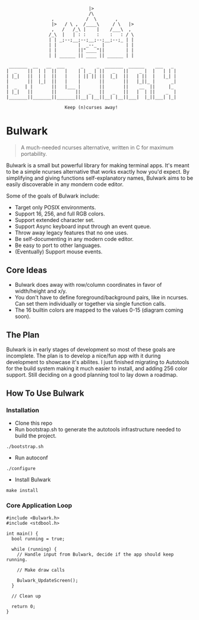 ```
                               |>
                               /\
                 ,            /  \       ,
                 |>   / \ ,  /____\     / \   |>
                 ,   /   /_\ |    |    /___\  ,
                /_\  |   | : :    :    :   : / \
                | | _;--;__;--;__;--;__;--;_ | |
                | |        |  _--_  |        | |
                | |        ||"____"||        | |
                | | ______ || ____ || ______ | |

 _______  __   __  ___      _     _  _______  ______    ___   _ 
|  _    ||  | |  ||   |    | | _ | ||   _   ||    _ |  |   | | |
| |_|   ||  | |  ||   |    | || || ||  |_|  ||   | ||  |   |_| |
|       ||  |_|  ||   |    |       ||       ||   |_||_ |      _|
|  _   | |       ||   |___ |       ||       ||    __  ||     |_ 
| |_|   ||       ||       ||   _   ||   _   ||   |  | ||    _  |
|_______||_______||_______||__| |__||__| |__||___|  |_||___| |_|

                      Keep (n)curses away!
```

# Bulwark
> A much-needed ncurses alternative, written in C for maximum portability.

Bulwark is a small but powerful library for making terminal apps. It's meant to be a simple ncurses alternative that works exactly how you'd expect. By simplifying and giving functions self-explanatory names, Bulwark aims to be easily discoverable in any mondern code editor.

Some of the goals of Bulwark include:
* Target only POSIX environments.
* Support 16, 256, and full RGB colors.
* Support extended character set.
* Support Async keyboard input through an event queue.
* Throw away legacy features that no one uses.
* Be self-documenting in any modern code editor.
* Be easy to port to other languages.
* (Eventually) Support mouse events.

## Core Ideas
* Bulwark does away with row/column coordinates in favor of width/height and x/y.
* You don't have to define foreground/background pairs, like in ncurses. Can set them individually or together via single function calls.
* The 16 builtin colors are mapped to the values 0-15 (diagram coming soon).

## The Plan
Bulwark is in early stages of development so most of these goals are incomplete. The plan is to develop a nice/fun app with it during development to showcase it's abilites. I just finished migrating to Autotools for the build system making it much easier to install, and adding 256 color support. Still deciding on a good planning tool to lay down a roadmap.

## How To Use Bulwark
### Installation
* Clone this repo
* Run bootstrap.sh to generate the autotools infrastructure needed to build the project.
```
./bootstrap.sh
```
* Run autoconf
```
./configure
```
* Install Bulwark
```
make install
```

### Core Application Loop
```
#include <Bulwark.h>
#include <stdbool.h>

int main() {
  bool running = true;

  while (running) {
    // Handle input from Bulwark, decide if the app should keep running.

    // Make draw calls

    Bulwark_UpdateScreen();
  }

  // Clean up

  return 0;
}
```
